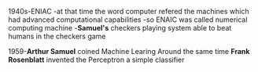 1940s-ENIAC
-at that time the word computer refered the machines which had         advanced computational capabilities
-so ENAIC was called numerical computing machine
-**Samuel's** checkers playing system able to beat humans in the checkers game

1959-**Arthur Samuel** coined  Machine Learing
Around the same time **Frank Rosenblatt** invented the Perceptron a simple classifier
